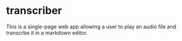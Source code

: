 # transcriber
This is a single-page web app allowing a user to play an audio file and transcrbe it in a markdown editor.
